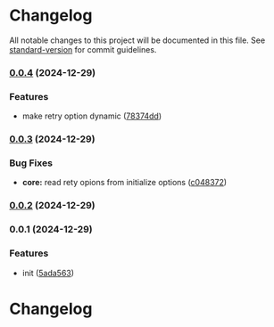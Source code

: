 # Changelog

All notable changes to this project will be documented in this file. See [standard-version](https://github.com/conventional-changelog/standard-version) for commit guidelines.

### [0.0.4](https://github.com/ZigBalthazar/retry-cluck/compare/v0.0.3...v0.0.4) (2024-12-29)


### Features

* make retry option dynamic ([78374dd](https://github.com/ZigBalthazar/retry-cluck/commit/78374dd68c17b861c0d89e62f665f828dde7e3c8))

### [0.0.3](https://github.com/ZigBalthazar/retry-cluck/compare/v0.0.2...v0.0.3) (2024-12-29)


### Bug Fixes

* **core:** read rety opions from initialize options ([c048372](https://github.com/ZigBalthazar/retry-cluck/commit/c04837261b3afbe0a6be4988a915db2b18df4fe0))

### [0.0.2](https://github.com/ZigBalthazar/retry-cluck/compare/v0.0.1...v0.0.2) (2024-12-29)

### 0.0.1 (2024-12-29)


### Features

* init ([5ada563](https://github.com/ZigBalthazar/retry-cluck/commit/5ada5638cb2f46f5f2ed66c01981c19066aed731))

# Changelog